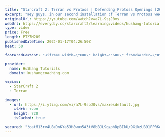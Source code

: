 ```yaml
---
title: "Starcraft 2: Terran vs Protoss | Defending Protoss Openings [2021]"
excerpt: "Hey guys, in our second installation of Terran vs Protoss week we're looking at how to defend a bunch of different openings with the safe beginner terran opening.   Starcraft 2: Terran vs Protoss | Defending Protoss Openings [2021] #Starcraft2 #TerranVsProtoss #TvP #Terran #SC2  0:00 - Intro/Cinematic"
originalUrl: https://youtube.com/watch?v=a7L-9spJ0vs
webUrl: https://everyday.cc/starcraft2/learning/videos/hushang-tutorials-starcraft-2-terran-vs-protoss-defending-protoss-openings-2021/
type: video
price: Free
length: PT27M20S
publishedDateTime: 2021-01-17T04:26:50Z
heat: 50

featuredContent: "<iframe width=\"800\" height=\"500\" frameborder=\"0\" src=\"https://www.youtube.com/embed/a7L-9spJ0vs\" allow=\"accelerometer; autoplay; encrypted-media; gyroscope; picture-in-picture\" allowfullscreen></iframe>"

provider:
  name: HuShang Tutorials
  domain: hushangcoaching.com

topics:
  - StarCraft 2
  - Terran

images:
  - url: https://i.ytimg.com/vi/a7L-9spJ0vs/maxresdefault.jpg
    width: 1280
    height: 720
    isCached: true

secured: "2catM13rv4U8uDnKYa53H8wux5A3tV8bBJL9gzphDpBIkU/9GihzUB91FPRKeg1Hilixo+kpcClD3lieZG3cHE/u2a7DJSWkeeh3okO3EIjxtXDpsSOr4kyERyUyx++9+mcmQcxBfrd57oXoIsQx0UqL7J67k7rPjFXJasB6gK3T261UNWMs4ViEG97arIvgTFyKkYMFnVPkwPfK12UJ2dMbwbKBJ85afvDcjEFRly4X9TTjFJMvt1tHWq9bQAmH31zLk1HyboK87g+BjgmO+VljQaYc5L1/O5LBZ6NU2PP/Gf7cULIctfmjC6mgInJkBS5rIPqoW8OtPICViNPErOLz+23yn0XGmEc4aqkAahWiCqYxIbJSV9D/TqOEXEEfZjHlVr3mfDuE3lIuFrud7pWerRcidVFtzXrkX7MB034=;8SNiPTOEjD+42FPQNFzniw=="
---
```


